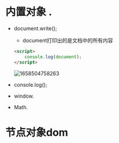 # 内置对象 .

* document.write();

  * document打印出的是文档中的所有内容

  ```html
  <script>
      console.log(document);
  </script>
  ```

  ![1658504758263](C:\Users\Administrator\AppData\Roaming\Typora\typora-user-images\1658504758263.png)

* console.log();

* window.

* Math.

# 节点对象dom